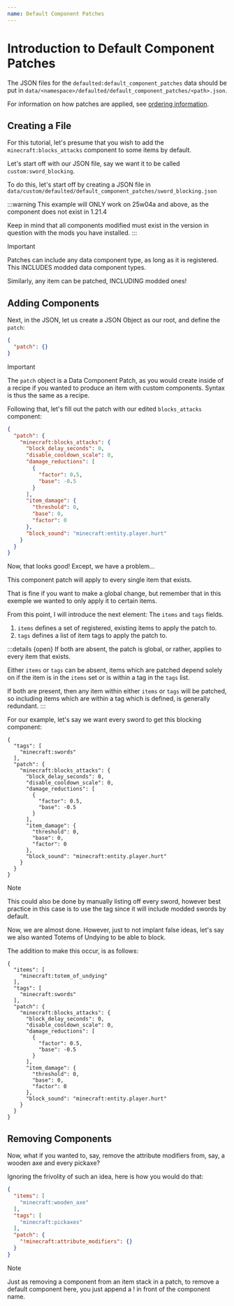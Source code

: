 ```yaml
---
name: Default Component Patches
---
```


# Introduction to Default Component Patches
The JSON files for the `defaulted:default_component_patches` data should be put in `data/<namespace>/defaulted/default_component_patches/<path>.json`.

For information on how patches are applied, see [ordering information](./ordering).

## Creating a File

For this tutorial, let's presume that you wish to add the `minecraft:blocks_attacks` component to some items by default.

Let's start off with our JSON file, say we want it to be called `custom:sword_blocking`.

To do this, let's start off by creating a JSON file in `data/custom/defaulted/default_component_patches/sword_blocking.json`

:::warning
This example will ONLY work on 25w04a and above, as the component does not exist in 1.21.4

Keep in mind that all components modified must exist in the version in question with the mods you have installed.
:::

> [!IMPORTANT]
> Patches can include any data component type, as long as it is registered. This INCLUDES modded data component types.
> 
> Similarly, any item can be patched, INCLUDING modded ones!

## Adding Components

Next, in the JSON, let us create a JSON Object as our root, and define the `patch`:

```json
{
  "patch": {}
}
```
> [!IMPORTANT]
> The `patch` object is a Data Component Patch, as you would create inside of a recipe if you wanted to produce an item with custom components. Syntax is thus the same as a recipe.

Following that, let's fill out the patch with our edited `blocks_attacks` component:
```json
{
  "patch": {
    "minecraft:blocks_attacks": {
      "block_delay_seconds": 0,
      "disable_cooldown_scale": 0,
      "damage_reductions": [
        {
          "factor": 0.5,
          "base": -0.5
        }
      ],
      "item_damage": {
        "threshold": 0,
        "base": 0,
        "factor": 0
      },
      "block_sound": "minecraft:entity.player.hurt"
    }
  }
}
```
Now, that looks good! Except, we have a problem...

This component patch will apply to every single item that exists.

That is fine if you want to make a global change, but remember that in this exemple we wanted to only apply it to certain items.

From this point, I will introduce the next element:
The `items` and `tags` fields.

1. `items` defines a set of registered, existing items to apply the patch to.
2. `tags` defines a list of item tags to apply the patch to.

:::details {open}
If both are absent, the patch is global, or rather, applies to every item that exists.

Either `items` or `tags` can be absent, items which are patched depend solely on if the item is in the `items` set or is within a tag in the `tags` list.

If both are present, then any item within either `items` or `tags` will be patched, so including items which are within a tag which is defined, is generally redundant.
:::

For our example, let's say we want every sword to get this blocking component:

```json{2-4}
{
  "tags": [
    "minecraft:swords"
  ],
  "patch": {
    "minecraft:blocks_attacks": {
      "block_delay_seconds": 0,
      "disable_cooldown_scale": 0,
      "damage_reductions": [
        {
          "factor": 0.5,
          "base": -0.5
        }
      ],
      "item_damage": {
        "threshold": 0,
        "base": 0,
        "factor": 0
      },
      "block_sound": "minecraft:entity.player.hurt"
    }
  }
}
```
> [!NOTE]
> This could also be done by manually listing off every sword, however best practice in this case is to use the tag since it will include modded swords by default.

Now, we are almost done.
However, just to not implant false ideas, let's say we also wanted Totems of Undying to be able to block.

The addition to make this occur, is as follows:

```json{2-4}
{
  "items": [
    "minecraft:totem_of_undying"
  ],
  "tags": [
    "minecraft:swords"
  ],
  "patch": {
    "minecraft:blocks_attacks": {
      "block_delay_seconds": 0,
      "disable_cooldown_scale": 0,
      "damage_reductions": [
        {
          "factor": 0.5,
          "base": -0.5
        }
      ],
      "item_damage": {
        "threshold": 0,
        "base": 0,
        "factor": 0
      },
      "block_sound": "minecraft:entity.player.hurt"
    }
  }
}
```

## Removing Components

Now, what if you wanted to, say, remove the attribute modifiers from, say, a wooden axe and every pickaxe?

Ignoring the frivolity of such an idea, here is how you would do that:
```json
{
  "items": [
    "minecraft:wooden_axe"
  ],
  "tags": [
    "minecraft:pickaxes"
  ],
  "patch": {
    "!minecraft:attribute_modifiers": {}
  }
}
```
> [!NOTE]
> Just as removing a component from an item stack in a patch, to remove a default component here, you just append a ! in front of the component name.